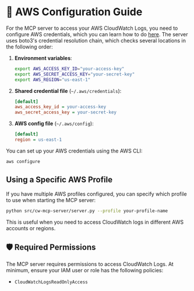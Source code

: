 # 🔐 AWS Configuration Guide

For the MCP server to access your AWS CloudWatch Logs, you need to configure AWS credentials, which you can learn how to do [here](https://docs.aws.amazon.com/cli/v1/userguide/cli-configure-files.html). The server uses boto3's credential resolution chain, which checks several locations in the following order:

1. **Environment variables**:
   ```bash
   export AWS_ACCESS_KEY_ID="your-access-key"
   export AWS_SECRET_ACCESS_KEY="your-secret-key"
   export AWS_REGION="us-east-1"
   ```

2. **Shared credential file** (`~/.aws/credentials`):
   ```ini
   [default]
   aws_access_key_id = your-access-key
   aws_secret_access_key = your-secret-key
   ```

3. **AWS config file** (`~/.aws/config`):
   ```ini
   [default]
   region = us-east-1
   ```

You can set up your AWS credentials using the AWS CLI:

```bash
aws configure
```

## Using a Specific AWS Profile

If you have multiple AWS profiles configured, you can specify which profile to use when starting the MCP server:

```bash
python src/cw-mcp-server/server.py --profile your-profile-name
```

This is useful when you need to access CloudWatch logs in different AWS accounts or regions.

## 🛡️ Required Permissions

The MCP server requires permissions to access CloudWatch Logs. At minimum, ensure your IAM user or role has the following policies:
- `CloudWatchLogsReadOnlyAccess` 